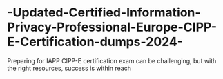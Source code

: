 # -Updated-Certified-Information-Privacy-Professional-Europe-CIPP-E-Certification-dumps-2024-
Preparing for IAPP CIPP-E certification exam can be challenging, but with the right resources, success is within reach
